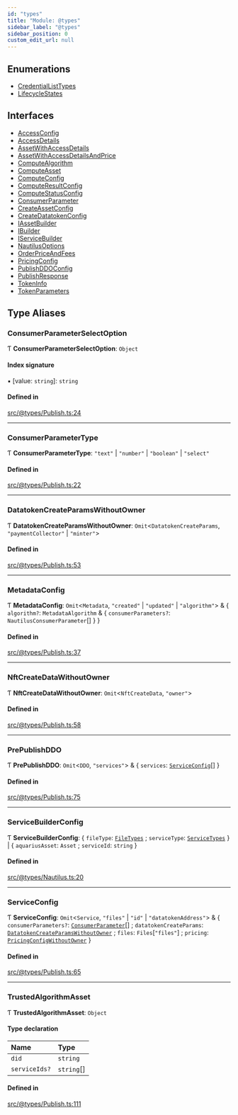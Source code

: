 ```yaml
---
id: "types"
title: "Module: @types"
sidebar_label: "@types"
sidebar_position: 0
custom_edit_url: null
---
```


## Enumerations

- [CredentialListTypes](../enums/types.CredentialListTypes.md)
- [LifecycleStates](../enums/types.LifecycleStates.md)

## Interfaces

- [AccessConfig](../interfaces/types.AccessConfig.md)
- [AccessDetails](../interfaces/types.AccessDetails.md)
- [AssetWithAccessDetails](../interfaces/types.AssetWithAccessDetails.md)
- [AssetWithAccessDetailsAndPrice](../interfaces/types.AssetWithAccessDetailsAndPrice.md)
- [ComputeAlgorithm](../interfaces/types.ComputeAlgorithm.md)
- [ComputeAsset](../interfaces/types.ComputeAsset.md)
- [ComputeConfig](../interfaces/types.ComputeConfig.md)
- [ComputeResultConfig](../interfaces/types.ComputeResultConfig.md)
- [ComputeStatusConfig](../interfaces/types.ComputeStatusConfig.md)
- [ConsumerParameter](../interfaces/types.ConsumerParameter.md)
- [CreateAssetConfig](../interfaces/types.CreateAssetConfig.md)
- [CreateDatatokenConfig](../interfaces/types.CreateDatatokenConfig.md)
- [IAssetBuilder](../interfaces/types.IAssetBuilder.md)
- [IBuilder](../interfaces/types.IBuilder.md)
- [IServiceBuilder](../interfaces/types.IServiceBuilder.md)
- [NautilusOptions](../interfaces/types.NautilusOptions.md)
- [OrderPriceAndFees](../interfaces/types.OrderPriceAndFees.md)
- [PricingConfig](../interfaces/types.PricingConfig.md)
- [PublishDDOConfig](../interfaces/types.PublishDDOConfig.md)
- [PublishResponse](../interfaces/types.PublishResponse.md)
- [TokenInfo](../interfaces/types.TokenInfo.md)
- [TokenParameters](../interfaces/types.TokenParameters.md)

## Type Aliases

### ConsumerParameterSelectOption

Ƭ **ConsumerParameterSelectOption**: `Object`

#### Index signature

▪ [value: `string`]: `string`

#### Defined in

[src/@types/Publish.ts:24](https://github.com/deltaDAO/nautilus/blob/e44ffd7/src/@types/Publish.ts#L24)

___

### ConsumerParameterType

Ƭ **ConsumerParameterType**: ``"text"`` \| ``"number"`` \| ``"boolean"`` \| ``"select"``

#### Defined in

[src/@types/Publish.ts:22](https://github.com/deltaDAO/nautilus/blob/e44ffd7/src/@types/Publish.ts#L22)

___

### DatatokenCreateParamsWithoutOwner

Ƭ **DatatokenCreateParamsWithoutOwner**: `Omit`<`DatatokenCreateParams`, ``"paymentCollector"`` \| ``"minter"``\>

#### Defined in

[src/@types/Publish.ts:53](https://github.com/deltaDAO/nautilus/blob/e44ffd7/src/@types/Publish.ts#L53)

___

### MetadataConfig

Ƭ **MetadataConfig**: `Omit`<`Metadata`, ``"created"`` \| ``"updated"`` \| ``"algorithm"``\> & { `algorithm?`: `MetadataAlgorithm` & { `consumerParameters?`: `NautilusConsumerParameter`[]  }  }

#### Defined in

[src/@types/Publish.ts:37](https://github.com/deltaDAO/nautilus/blob/e44ffd7/src/@types/Publish.ts#L37)

___

### NftCreateDataWithoutOwner

Ƭ **NftCreateDataWithoutOwner**: `Omit`<`NftCreateData`, ``"owner"``\>

#### Defined in

[src/@types/Publish.ts:58](https://github.com/deltaDAO/nautilus/blob/e44ffd7/src/@types/Publish.ts#L58)

___

### PrePublishDDO

Ƭ **PrePublishDDO**: `Omit`<`DDO`, ``"services"``\> & { `services`: [`ServiceConfig`](types.md#serviceconfig)[]  }

#### Defined in

[src/@types/Publish.ts:75](https://github.com/deltaDAO/nautilus/blob/e44ffd7/src/@types/Publish.ts#L75)

___

### ServiceBuilderConfig

Ƭ **ServiceBuilderConfig**: { `fileType`: [`FileTypes`](../enums/Nautilus.FileTypes.md) ; `serviceType`: [`ServiceTypes`](../enums/Nautilus.ServiceTypes.md)  } \| { `aquariusAsset`: `Asset` ; `serviceId`: `string`  }

#### Defined in

[src/@types/Nautilus.ts:20](https://github.com/deltaDAO/nautilus/blob/e44ffd7/src/@types/Nautilus.ts#L20)

___

### ServiceConfig

Ƭ **ServiceConfig**: `Omit`<`Service`, ``"files"`` \| ``"id"`` \| ``"datatokenAddress"``\> & { `consumerParameters?`: [`ConsumerParameter`](../interfaces/types.ConsumerParameter.md)[] ; `datatokenCreateParams`: [`DatatokenCreateParamsWithoutOwner`](types.md#datatokencreateparamswithoutowner) ; `files`: `Files`[``"files"``] ; `pricing`: [`PricingConfigWithoutOwner`](Nautilus.md#pricingconfigwithoutowner)  }

#### Defined in

[src/@types/Publish.ts:65](https://github.com/deltaDAO/nautilus/blob/e44ffd7/src/@types/Publish.ts#L65)

___

### TrustedAlgorithmAsset

Ƭ **TrustedAlgorithmAsset**: `Object`

#### Type declaration

| Name | Type |
| :------ | :------ |
| `did` | `string` |
| `serviceIds?` | `string`[] |

#### Defined in

[src/@types/Publish.ts:111](https://github.com/deltaDAO/nautilus/blob/e44ffd7/src/@types/Publish.ts#L111)
